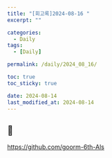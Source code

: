 ```yaml
---
title: "[회고록]2024-08-16 "
excerpt: ""

categories:
  - Daily
tags:
  - [Daily]

permalink: /daily/2024_08_16/

toc: true
toc_sticky: true

date: 2024-08-14
last_modified_at: 2024-08-14
---
```


## 🦥

https://github.com/goorm-6th-Als
